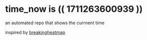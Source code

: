 # time_now is (( 1711263600939 ))

an automated repo that shows the currnent time

inspired by [breakingheatmap](https://github.com/breakingheatmap/breakingheatmap)